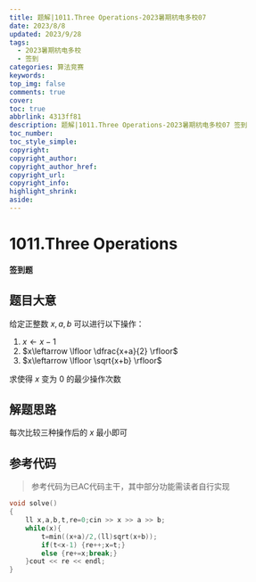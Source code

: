 ```yaml
---
title: 题解|1011.Three Operations-2023暑期杭电多校07
date: 2023/8/8
updated: 2023/9/28
tags:
  - 2023暑期杭电多校
  - 签到
categories: 算法竞赛
keywords:
top_img: false
comments: true
cover:
toc: true
abbrlink: 4313ff81
description: 题解|1011.Three Operations-2023暑期杭电多校07 签到
toc_number:
toc_style_simple:
copyright:
copyright_author:
copyright_author_href:
copyright_url:
copyright_info:
highlight_shrink:
aside:
---
```


# 1011.Three Operations
**签到题**
## 题目大意
给定正整数 $x,a,b$ 可以进行以下操作：
1.  $x\leftarrow x-1$
2.  $x\leftarrow \lfloor \dfrac{x+a}{2} \rfloor$
3.  $x\leftarrow \lfloor \sqrt{x+b} \rfloor$

求使得 $x$ 变为 $0$ 的最少操作次数

## 解题思路
每次比较三种操作后的 $x$ 最小即可

## 参考代码
> 参考代码为已AC代码主干，其中部分功能需读者自行实现

```cpp
void solve()
{
    ll x,a,b,t,re=0;cin >> x >> a >> b;
    while(x){
        t=min((x+a)/2,(ll)sqrt(x+b));
        if(t<x-1) {re++;x=t;}
        else {re+=x;break;}
    }cout << re << endl;
}
```